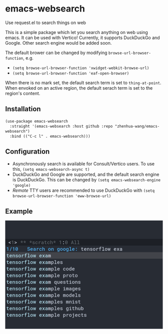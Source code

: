 # emacs-websearch
Use request.el to search things on web

This is a simple package which let you search anything on web using emacs. It can be used with Vertico! Currently, it supports DuckDuckGo and Google. Other search engine would be added soon.

The default brower can be changed by modifying `browse-url-browser-function`, e.g.

- `(setq browse-url-browser-function 'xwidget-webkit-browse-url)`
- `(setq browse-url-browser-function 'eaf-open-browser)`

When there is no mark set, the default search term is set to `thing-at-point`. When envoked on an active region, the default serach term is set to the region's content.

## Installation

```
(use-package emacs-websearch
  :straight '(emacs-websearch :host github :repo "zhenhua-wang/emacs-websearch")
  :bind (("C-c l" . emacs-websearch)))
```

## Configuration

- Asynchronously search is available for Consult/Vertico users. To use this, `(setq emacs-websearch-async t)`
- DuckDuckGo and Google are supported, and the default search engine is DuckDuckGo. This can be changed by `(setq emacs-websearch-engine 'google)`
- *Remote* TTY users are recommended to use DuckDuckGo with `(setq browse-url-browser-function 'eww-browse-url)`

## Example

![example](img/example.png)
